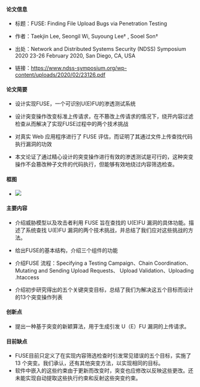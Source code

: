 #### 论文信息

- 标题：FUSE: Finding File Upload Bugs via Penetration Testing

- 作者：Taekjin Lee, Seongil Wi, Suyoung Lee† , Sooel Son†

- 出处：Network and Distributed Systems Security (NDSS) Symposium 2020 23-26 February 2020, San Diego, CA, USA

- 链接：https://www.ndss-symposium.org/wp-content/uploads/2020/02/23126.pdf

  


#### 论文简要

- 设计实现FUSE，一个可识别U(E)FU的渗透测试系统

- 设计突变操作改变标准上传请求，在不篡改上传请求的情况下，绕开内容过滤检查从而解决了实现FUSE过程中的两个技术挑战

- 对真实 Web 应用程序进行了 FUSE 评估，而证明了其通过文件上传查找代码执行漏洞的功效

- 本文论证了通过精心设计的突变操作进行有效的渗透测试是可行的，这种突变操作不会篡改种子文件的代码执行，但能够有效地绕过内容筛选检查。

  

#### 框图

- ![](https://pic.downk.cc/item/5ea2a9e5c2a9a83be571ffcb.jpg)

  

#### 主要内容

- 介绍威胁模型以及攻击者利用 FUSE 旨在查找的 U(E)FU 漏洞的具体功能。描述了系统查找 U(E)FU 漏洞的两个技术挑战，并总结了我们应对这些挑战的方法。

- 给出FUSE的基本结构，介绍三个组件的功能

- 介绍FUSE 流程：Specifying a Testing Campaign、Chain Coordination、Mutating and Sending Upload Requests、 Upload Validation、Uploading .htaccess

- 介绍初步研究得出的五个关键突变目标，总结了我们为解决这五个目标而设计的13个突变操作列表

  

#### 创新点

- 提出一种基于突变的新颖算法，用于生成引发 U（E）FU 漏洞的上传请求。

  

#### 目前缺点

- FUSE目前只定义了在实现内容筛选检查时引发常见错误的五个目标，实施了 13 个突变。我们承认，还有其他突变方法，以实现相同的目标。
- 软件中嵌入的这些约束由于更新而改变时，突变也应修改以反映这些更改。还未能实现自动提取这些执行约束和反射这些突变约束。
